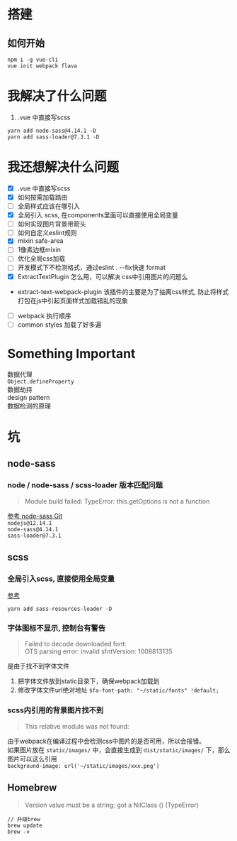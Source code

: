 # 搭建
## 如何开始
```
npm i -g vue-cli
vue init webpack flava
```
# 我解决了什么问题  
1. .vue 中直接写scss
```
yarn add node-sass@4.14.1 -D
yarn add sass-loader@7.3.1 -D
```

# 我还想解决什么问题
- [x] .vue 中直接写scss
- [x] 如何按需加载路由
- [ ] 全局样式应该在哪引入 
- [x] 全局引入 scss, 在components里面可以直接使用全局变量
- [ ] 如何实现图片背景带箭头
- [ ] 如何自定义eslint规则
- [x] mixin safe-area
- [ ] 1像素边框mixin
- [ ] 优化全局css加载
- [ ] 开发模式下不检测格式，通过eslint . --fix快速 format
- [x] ExtractTextPlugin 怎么用，可以解决 css中引用图片的问题么
- extract-text-webpack-plugin 该插件的主要是为了抽离css样式, 防止将样式打包在js中引起页面样式加载错乱的现象
- [ ] webpack 执行顺序
- [ ] common styles 加载了好多遍

# Something Important
数据代理  
`Object.defineProperty`  
数据劫持  
design pattern  
数据检测的原理   

# 坑
## node-sass
### node / node-sass / scss-loader 版本匹配问题
> Module build failed: TypeError: this.getOptions is not a function  

[参考 node-sass Git](https://github.com/sass/node-sass)  
`nodejs@12.14.1`  
`node-sass@4.14.1`  
`sass-loader@7.3.1`  

## scss  
### 全局引入scss, 直接使用全局变量  
[参考](https://zhuanlan.zhihu.com/p/180228946)  
```
yarn add sass-resources-loader -D
```

### 字体图标不显示, 控制台有警告   
> Failed to decode downloaded font: <URL>   
> OTS parsing error: invalid sfntVersion: 1008813135

是由于找不到字体文件
1. 把字体文件放到static目录下，确保webpack加载到
2. 修改字体文件url绝对地址 `$fa-font-path: "~/static/fonts" !default;`


### scss内引用的背景图片找不到   
> This relative module was not found:   

由于webpack在编译过程中会检测css中图片的是否可用，所以会报错。   
如果图片放在 `static/images/` 中，会直接生成到 `dist/static/images/` 下，那么图片可以这么引用   
`background-image: url('~/static/images/xxx.png')`


## Homebrew
> Version value must be a string; got a NilClass () (TypeError)
```
// 升级brew
brew update
brew -v
```
